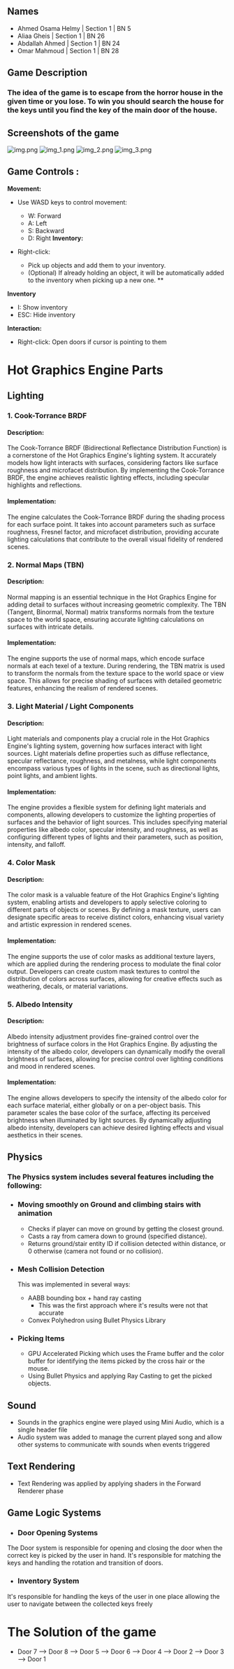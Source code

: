 ## Names

- Ahmed Osama Helmy | Section 1 | BN 5
- Aliaa Gheis | Section 1 | BN 26
- Abdallah Ahmed | Section 1 | BN 24
- Omar Mahmoud | Section 1 | BN 28

## Game Description

### The idea of the game is to escape from the horror house in the given time or you lose. To win you should search the house for the keys until you find the key of the main door of the house.

## Screenshots of the game

![img.png](img.png)
![img_1.png](img_1.png)
![img_2.png](img_2.png)
![img_3.png](img_3.png)

## Game Controls :

**Movement:**

- Use WASD keys to control movement:
    - W: Forward
    - A: Left
    - S: Backward
    - D: Right
      **Inventory:**

- Right-click:
    - Pick up objects and add them to your inventory.
    - (Optional) If already holding an object, it will be automatically added to the inventory when picking up a new
      one. **

**Inventory**

- I: Show inventory
- ESC: Hide inventory

**Interaction:**

- Right-click: Open doors if cursor is pointing to them

# Hot Graphics Engine Parts

## Lighting

### 1. Cook-Torrance BRDF

#### Description:

The Cook-Torrance BRDF (Bidirectional Reflectance Distribution Function) is a cornerstone of the Hot Graphics Engine's
lighting system. It accurately models how light interacts with surfaces, considering factors like surface roughness and
microfacet distribution. By implementing the Cook-Torrance BRDF, the engine achieves realistic lighting effects,
including specular highlights and reflections.

#### Implementation:

The engine calculates the Cook-Torrance BRDF during the shading process for each surface point. It takes into account
parameters such as surface roughness, Fresnel factor, and microfacet distribution, providing accurate lighting
calculations that contribute to the overall visual fidelity of rendered scenes.

### 2. Normal Maps (TBN)

#### Description:

Normal mapping is an essential technique in the Hot Graphics Engine for adding detail to surfaces without increasing
geometric complexity. The TBN (Tangent, Binormal, Normal) matrix transforms normals from the texture space to the world
space, ensuring accurate lighting calculations on surfaces with intricate details.

#### Implementation:

The engine supports the use of normal maps, which encode surface normals at each texel of a texture. During rendering,
the TBN matrix is used to transform the normals from the texture space to the world space or view space. This allows for
precise shading of surfaces with detailed geometric features, enhancing the realism of rendered scenes.

### 3. Light Material / Light Components

#### Description:

Light materials and components play a crucial role in the Hot Graphics Engine's lighting system, governing how surfaces
interact with light sources. Light materials define properties such as diffuse reflectance, specular reflectance,
roughness, and metalness, while light components encompass various types of lights in the scene, such as directional
lights, point lights, and ambient lights.

#### Implementation:

The engine provides a flexible system for defining light materials and components, allowing developers to customize the
lighting properties of surfaces and the behavior of light sources. This includes specifying material properties like
albedo color, specular intensity, and roughness, as well as configuring different types of lights and their parameters,
such as position, intensity, and falloff.

### 4. Color Mask

#### Description:

The color mask is a valuable feature of the Hot Graphics Engine's lighting system, enabling artists and developers to
apply selective coloring to different parts of objects or scenes. By defining a mask texture, users can designate
specific areas to receive distinct colors, enhancing visual variety and artistic expression in rendered scenes.

#### Implementation:

The engine supports the use of color masks as additional texture layers, which are applied during the rendering process
to modulate the final color output. Developers can create custom mask textures to control the distribution of colors
across surfaces, allowing for creative effects such as weathering, decals, or material variations.

### 5. Albedo Intensity

#### Description:

Albedo intensity adjustment provides fine-grained control over the brightness of surface colors in the Hot Graphics
Engine. By adjusting the intensity of the albedo color, developers can dynamically modify the overall brightness of
surfaces, allowing for precise control over lighting conditions and mood in rendered scenes.

#### Implementation:

The engine allows developers to specify the intensity of the albedo color for each surface material, either globally or
on a per-object basis. This parameter scales the base color of the surface, affecting its perceived brightness when
illuminated by light sources. By dynamically adjusting albedo intensity, developers can achieve desired lighting effects
and visual aesthetics in their scenes.

## Physics

### The Physics system includes several features including the following:

- ### Moving smoothly on Ground and climbing stairs with animation
    - Checks if player can move on ground by getting the closest ground.
    - Casts a ray from camera down to ground (specified distance).
    - Returns ground/stair entity ID if collision detected within distance, or 0 otherwise (camera not found or no
      collision).

- ### Mesh Collision Detection
  This was implemented in several ways:
    - AABB bounding box + hand ray casting
        - This was the first approach where it's results were not that accurate
    - Convex Polyhedron using Bullet Physics Library

- ### Picking Items
    - GPU Accelerated Picking which uses the Frame buffer and the color buffer for identifying the items picked by the
      cross hair or the mouse.
    - Using Bullet Physics and applying Ray Casting to get the picked objects.

## Sound

- Sounds in the graphics engine were played using Mini Audio, which is a single header file
- Audio system was added to manage the current played song and allow other systems to communicate with sounds when
  events triggered

## Text Rendering

- Text Rendering was applied by applying shaders in the Forward Renderer phase

## Game Logic Systems

- ### Door Opening Systems

The Door system is responsible for opening and closing the door when the correct key is picked by the user in hand.
It's responsible for matching the keys and handling the rotation and transition of doors.

- ### Inventory System

It's responsible for handling the keys of the user in one place allowing the user to navigate between the collected keys
freely

# The Solution of the game

- Door 7 --> Door 8 --> Door 5 --> Door 6 --> Door 4 --> Door 2 --> Door 3 --> Door 1 